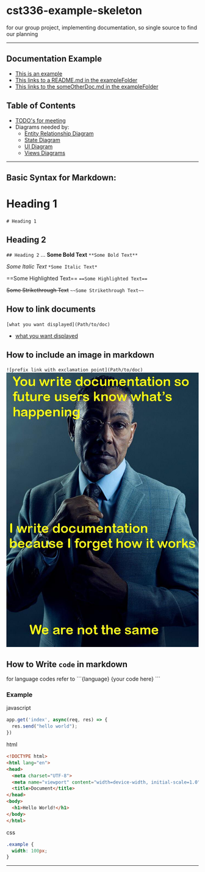 # cst336-example-skeleton
for our group project, implementing documentation, so single source to find our planning

---
## Documentation Example
- [This is an example](/docs/example.md)
- [This links to a README.md in the exampleFolder](/docs/exampleFolder/)
- [This links to the someOtherDoc.md in the exampleFolder](/docs/exampleFolder/someOtherDoc.md)

## Table of Contents
- [TODO's for meeting](/docs/plan/TODO.md)
- Diagrams needed by:
  - [Entity Relationship Diagram](/docs/plan/diagram-ER.md)
  - [State Diagram](/docs/plan/diagram-State.md)
  - [UI Diagram](/docs/plan/diagram-UI.md)
  - [Views Diagrams](/docs/plan/diagram-views.md)

---
## Basic Syntax for Markdown:
# Heading 1
`# Heading 1`
## Heading 2
`## Heading 2`
...
**Some Bold Text**
`**Some Bold Text**`

*Some Italic Text*
`*Some Italic Text*`

==Some Highlighted Text==
`==Some Highlighted Text==`

~~Some Strikethrough Text~~
`~~Some Strikethrough Text~~`

## How to link documents
`[what you want displayed](Path/to/doc)`
- [what you want displayed](/docs/example.md)

## How to include an image in markdown
`![prefix link with exclamation point](Path/to/doc)`
![prefixed with exclamation](/docs/img/exampleImage.jpeg)

## How to Write `code` in markdown
for language codes refer to 
\`\`\`{language}
{your code here}
\`\`\`

### Example
javascript
```js
app.get('index', async(req, res) => {
  res.send("hello world");
})
```
html
```html
<!DOCTYPE html>
<html lang="en">
<head>
  <meta charset="UTF-8">
  <meta name="viewport" content="width=device-width, initial-scale=1.0">
  <title>Document</title>
</head>
<body>
  <h1>Hello World!</h1>
</body>
</html>

```
css
```css
.example {
  width: 100px;
}
```



---